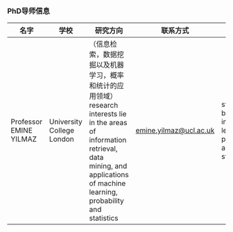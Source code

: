 ### PhD导师信息

| 名字 | 学校 | 研究方向 | 联系方式 | 要求 |
| - | - | - | - | - |
| Professor EMINE YILMAZ | University College London | （信息检索，数据挖掘以及机器学习，概率和统计的应用领域） research interests lie in the areas of information retrieval, data mining, and applications of machine learning, probability and statistics  | emine.yilmaz@ucl.ac.uk | strong backgrounds in machine learning, probability and statistics|

